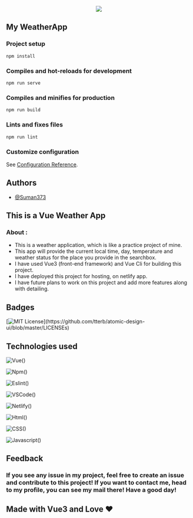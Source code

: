 <p align="center"><img src="https://user-images.githubusercontent.com/95040233/171010826-40b169e4-a0bd-4274-a886-962c5bb48109.png" ></p>

## My WeatherApp

### Project setup
```
npm install
```
### Compiles and hot-reloads for development
```
npm run serve
```
### Compiles and minifies for production
```
npm run build
```
### Lints and fixes files
```
npm run lint
```
### Customize configuration
See [Configuration Reference](https://cli.vuejs.org/config/).


## Authors

- [@Suman373](https://www.github.com/Suman373)

## This is a Vue Weather App
### About :

- This is a weather application, which is like a practice project of mine.
- This app will provide the current local time, day, temperature and weather status for the place you provide in the searchbox.
- I have used Vue3 (front-end framework) and Vue Cli for building this project.
- I have deployed this project for hosting, on netlify app.
- I have future plans to work on this project and add more features along with detailing.

## Badges

[![MIT License](https://img.shields.io/apm/l/atomic-design-ui.svg?)](https://github.com/tterb/atomic-design-ui/blob/master/LICENSEs)


## Technologies used

![Vue()](https://img.shields.io/badge/Vue.js-35495E?style=for-the-badge&logo=vuedotjs&logoColor=4FC08D)

![Npm()](https://img.shields.io/badge/npm-CB3837?style=for-the-badge&logo=npm&logoColor=white)

![Eslint()](https://img.shields.io/badge/eslint-3A33D1?style=for-the-badge&logo=eslint&logoColor=white)

![VSCode()](https://img.shields.io/badge/Visual_Studio_Code-0078D4?style=for-the-badge&logo=visual%20studio%20code&logoColor=white)

![Netlify()](https://img.shields.io/badge/Netlify-00C7B7?style=for-the-badge&logo=netlify&logoColor=white)

![Html()](https://img.shields.io/badge/HTML5-E34F26?style=for-the-badge&logo=html5&logoColor=white)

![CSS()](https://img.shields.io/badge/CSS3-1572B6?style=for-the-badge&logo=css3&logoColor=white)

![Javascript()](https://img.shields.io/badge/JavaScript-323330?style=for-the-badge&logo=javascript&logoColor=F7DF1E)

## Feedback

### If you see any issue in my project, feel free to create an issue and contribute to this project! If you want to contact me, head to my profile, you can see my mail there! Have a good day!

## Made with Vue3 and Love &#10084;

